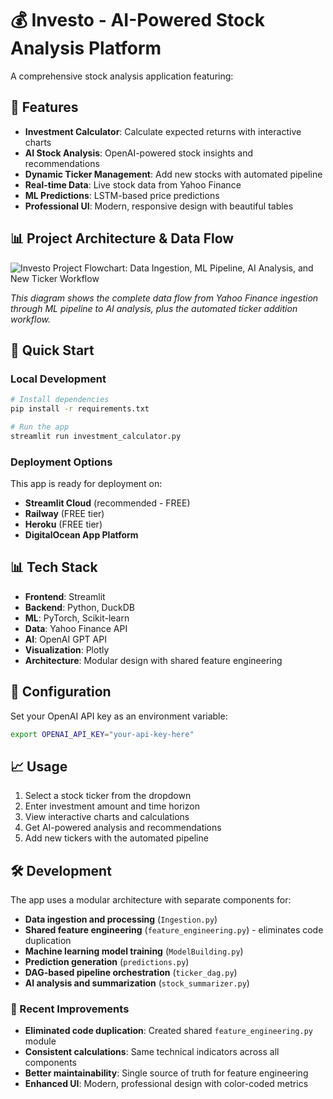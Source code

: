 # 💰 Investo - AI-Powered Stock Analysis Platform

A comprehensive stock analysis application featuring:

## 🎯 Features
- **Investment Calculator**: Calculate expected returns with interactive charts
- **AI Stock Analysis**: OpenAI-powered stock insights and recommendations  
- **Dynamic Ticker Management**: Add new stocks with automated pipeline
- **Real-time Data**: Live stock data from Yahoo Finance
- **ML Predictions**: LSTM-based price predictions
- **Professional UI**: Modern, responsive design with beautiful tables

## 📊 Project Architecture & Data Flow

![Investo Project Flowchart: Data Ingestion, ML Pipeline, AI Analysis, and New Ticker Workflow](data/other/Screenshot%202025-10-26%233829.png)

*This diagram shows the complete data flow from Yahoo Finance ingestion through ML pipeline to AI analysis, plus the automated ticker addition workflow.*

## 🚀 Quick Start

### Local Development
```bash
# Install dependencies
pip install -r requirements.txt

# Run the app
streamlit run investment_calculator.py
```

### Deployment Options
This app is ready for deployment on:
- **Streamlit Cloud** (recommended - FREE)
- **Railway** (FREE tier)
- **Heroku** (FREE tier)
- **DigitalOcean App Platform**

## 📊 Tech Stack
- **Frontend**: Streamlit
- **Backend**: Python, DuckDB
- **ML**: PyTorch, Scikit-learn
- **Data**: Yahoo Finance API
- **AI**: OpenAI GPT API
- **Visualization**: Plotly
- **Architecture**: Modular design with shared feature engineering

## 🔧 Configuration
Set your OpenAI API key as an environment variable:
```bash
export OPENAI_API_KEY="your-api-key-here"
```

## 📈 Usage
1. Select a stock ticker from the dropdown
2. Enter investment amount and time horizon
3. View interactive charts and calculations
4. Get AI-powered analysis and recommendations
5. Add new tickers with the automated pipeline

## 🛠️ Development
The app uses a modular architecture with separate components for:
- **Data ingestion and processing** (`Ingestion.py`)
- **Shared feature engineering** (`feature_engineering.py`) - eliminates code duplication
- **Machine learning model training** (`ModelBuilding.py`)
- **Prediction generation** (`predictions.py`)
- **DAG-based pipeline orchestration** (`ticker_dag.py`)
- **AI analysis and summarization** (`stock_summarizer.py`)

### 🎯 Recent Improvements
- **Eliminated code duplication**: Created shared `feature_engineering.py` module
- **Consistent calculations**: Same technical indicators across all components
- **Better maintainability**: Single source of truth for feature engineering
- **Enhanced UI**: Modern, professional design with color-coded metrics